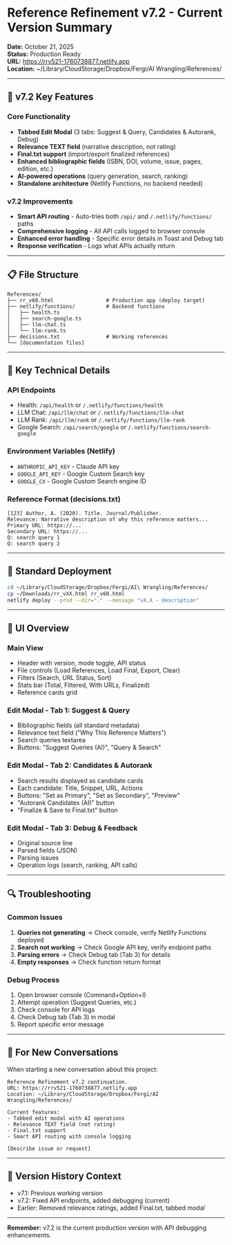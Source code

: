 # Reference Refinement v7.2 - Current Version Summary

**Date:** October 21, 2025  
**Status:** Production Ready  
**URL:** https://rrv521-1760738877.netlify.app  
**Location:** ~/Library/CloudStorage/Dropbox/Fergi/AI Wrangling/References/

---

## 🎯 v7.2 Key Features

### Core Functionality
- **Tabbed Edit Modal** (3 tabs: Suggest & Query, Candidates & Autorank, Debug)
- **Relevance TEXT field** (narrative description, not rating)
- **Final.txt support** (import/export finalized references)
- **Enhanced bibliographic fields** (ISBN, DOI, volume, issue, pages, edition, etc.)
- **AI-powered operations** (query generation, search, ranking)
- **Standalone architecture** (Netlify Functions, no backend needed)

### v7.2 Improvements
- **Smart API routing** - Auto-tries both `/api/` and `/.netlify/functions/` paths
- **Comprehensive logging** - All API calls logged to browser console
- **Enhanced error handling** - Specific error details in Toast and Debug tab
- **Response verification** - Logs what APIs actually return

---

## 📋 File Structure

```
References/
├── rr_v60.html                 # Production app (deploy target)
├── netlify/functions/          # Backend functions
│   ├── health.ts
│   ├── search-google.ts
│   ├── llm-chat.ts
│   └── llm-rank.ts
├── decisions.txt               # Working references
└── [documentation files]
```

---

## 🔧 Key Technical Details

### API Endpoints
- Health: `/api/health` or `/.netlify/functions/health`
- LLM Chat: `/api/llm/chat` or `/.netlify/functions/llm-chat`
- LLM Rank: `/api/llm/rank` or `/.netlify/functions/llm-rank`
- Google Search: `/api/search/google` or `/.netlify/functions/search-google`

### Environment Variables (Netlify)
- `ANTHROPIC_API_KEY` - Claude API key
- `GOOGLE_API_KEY` - Google Custom Search key
- `GOOGLE_CX` - Google Custom Search engine ID

### Reference Format (decisions.txt)
```
[123] Author, A. (2020). Title. Journal/Publisher.
Relevance: Narrative description of why this reference matters...
Primary URL: https://...
Secondary URL: https://...
Q: search query 1
Q: search query 2
```

---

## 🚀 Standard Deployment

```bash
cd ~/Library/CloudStorage/Dropbox/Fergi/AI\ Wrangling/References/
cp ~/Downloads/rr_vXX.html rr_v60.html
netlify deploy --prod --dir="." --message "vX.X - description"
```

---

## 🎨 UI Overview

### Main View
- Header with version, mode toggle, API status
- File controls (Load References, Load Final, Export, Clear)
- Filters (Search, URL Status, Sort)
- Stats bar (Total, Filtered, With URLs, Finalized)
- Reference cards grid

### Edit Modal - Tab 1: Suggest & Query
- Bibliographic fields (all standard metadata)
- Relevance text field ("Why This Reference Matters")
- Search queries textarea
- Buttons: "Suggest Queries (AI)", "Query & Search"

### Edit Modal - Tab 2: Candidates & Autorank
- Search results displayed as candidate cards
- Each candidate: Title, Snippet, URL, Actions
- Buttons: "Set as Primary", "Set as Secondary", "Preview"
- "Autorank Candidates (AI)" button
- "Finalize & Save to Final.txt" button

### Edit Modal - Tab 3: Debug & Feedback
- Original source line
- Parsed fields (JSON)
- Parsing issues
- Operation logs (search, ranking, API calls)

---

## 🔍 Troubleshooting

### Common Issues
1. **Queries not generating** → Check console, verify Netlify Functions deployed
2. **Search not working** → Check Google API key, verify endpoint paths
3. **Parsing errors** → Check Debug tab (Tab 3) for details
4. **Empty responses** → Check function return format

### Debug Process
1. Open browser console (Command+Option+I)
2. Attempt operation (Suggest Queries, etc.)
3. Check console for API logs
4. Check Debug tab (Tab 3) in modal
5. Report specific error message

---

## 📝 For New Conversations

When starting a new conversation about this project:

```
Reference Refinement v7.2 continuation.
URL: https://rrv521-1760738877.netlify.app
Location: ~/Library/CloudStorage/Dropbox/Fergi/AI Wrangling/References/

Current features:
- Tabbed edit modal with AI operations
- Relevance TEXT field (not rating)
- Final.txt support
- Smart API routing with console logging

[Describe issue or request]
```

---

## 🎯 Version History Context

- v7.1: Previous working version
- v7.2: Fixed API endpoints, added debugging (current)
- Earlier: Removed relevance ratings, added Final.txt, tabbed modal

---

**Remember:** v7.2 is the current production version with API debugging enhancements.
